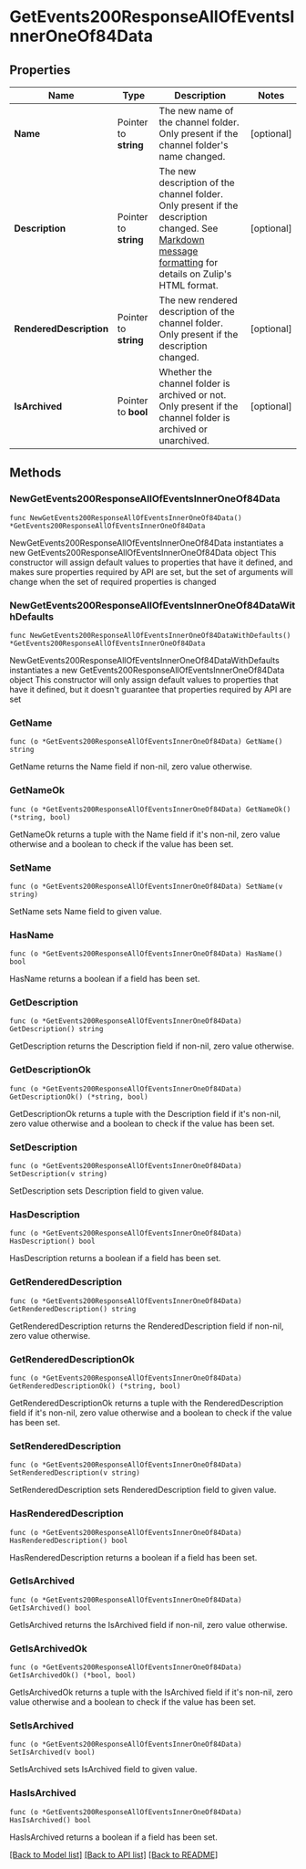 # GetEvents200ResponseAllOfEventsInnerOneOf84Data

## Properties

Name | Type | Description | Notes
------------ | ------------- | ------------- | -------------
**Name** | Pointer to **string** | The new name of the channel folder. Only present if the channel folder&#39;s name changed.  | [optional] 
**Description** | Pointer to **string** | The new description of the channel folder. Only present if the description changed.  See [Markdown message formatting](/api/message-formatting) for details on Zulip&#39;s HTML format.  | [optional] 
**RenderedDescription** | Pointer to **string** | The new rendered description of the channel folder. Only present if the description changed.  | [optional] 
**IsArchived** | Pointer to **bool** | Whether the channel folder is archived or not. Only present if the channel folder is archived or unarchived.  | [optional] 

## Methods

### NewGetEvents200ResponseAllOfEventsInnerOneOf84Data

`func NewGetEvents200ResponseAllOfEventsInnerOneOf84Data() *GetEvents200ResponseAllOfEventsInnerOneOf84Data`

NewGetEvents200ResponseAllOfEventsInnerOneOf84Data instantiates a new GetEvents200ResponseAllOfEventsInnerOneOf84Data object
This constructor will assign default values to properties that have it defined,
and makes sure properties required by API are set, but the set of arguments
will change when the set of required properties is changed

### NewGetEvents200ResponseAllOfEventsInnerOneOf84DataWithDefaults

`func NewGetEvents200ResponseAllOfEventsInnerOneOf84DataWithDefaults() *GetEvents200ResponseAllOfEventsInnerOneOf84Data`

NewGetEvents200ResponseAllOfEventsInnerOneOf84DataWithDefaults instantiates a new GetEvents200ResponseAllOfEventsInnerOneOf84Data object
This constructor will only assign default values to properties that have it defined,
but it doesn't guarantee that properties required by API are set

### GetName

`func (o *GetEvents200ResponseAllOfEventsInnerOneOf84Data) GetName() string`

GetName returns the Name field if non-nil, zero value otherwise.

### GetNameOk

`func (o *GetEvents200ResponseAllOfEventsInnerOneOf84Data) GetNameOk() (*string, bool)`

GetNameOk returns a tuple with the Name field if it's non-nil, zero value otherwise
and a boolean to check if the value has been set.

### SetName

`func (o *GetEvents200ResponseAllOfEventsInnerOneOf84Data) SetName(v string)`

SetName sets Name field to given value.

### HasName

`func (o *GetEvents200ResponseAllOfEventsInnerOneOf84Data) HasName() bool`

HasName returns a boolean if a field has been set.

### GetDescription

`func (o *GetEvents200ResponseAllOfEventsInnerOneOf84Data) GetDescription() string`

GetDescription returns the Description field if non-nil, zero value otherwise.

### GetDescriptionOk

`func (o *GetEvents200ResponseAllOfEventsInnerOneOf84Data) GetDescriptionOk() (*string, bool)`

GetDescriptionOk returns a tuple with the Description field if it's non-nil, zero value otherwise
and a boolean to check if the value has been set.

### SetDescription

`func (o *GetEvents200ResponseAllOfEventsInnerOneOf84Data) SetDescription(v string)`

SetDescription sets Description field to given value.

### HasDescription

`func (o *GetEvents200ResponseAllOfEventsInnerOneOf84Data) HasDescription() bool`

HasDescription returns a boolean if a field has been set.

### GetRenderedDescription

`func (o *GetEvents200ResponseAllOfEventsInnerOneOf84Data) GetRenderedDescription() string`

GetRenderedDescription returns the RenderedDescription field if non-nil, zero value otherwise.

### GetRenderedDescriptionOk

`func (o *GetEvents200ResponseAllOfEventsInnerOneOf84Data) GetRenderedDescriptionOk() (*string, bool)`

GetRenderedDescriptionOk returns a tuple with the RenderedDescription field if it's non-nil, zero value otherwise
and a boolean to check if the value has been set.

### SetRenderedDescription

`func (o *GetEvents200ResponseAllOfEventsInnerOneOf84Data) SetRenderedDescription(v string)`

SetRenderedDescription sets RenderedDescription field to given value.

### HasRenderedDescription

`func (o *GetEvents200ResponseAllOfEventsInnerOneOf84Data) HasRenderedDescription() bool`

HasRenderedDescription returns a boolean if a field has been set.

### GetIsArchived

`func (o *GetEvents200ResponseAllOfEventsInnerOneOf84Data) GetIsArchived() bool`

GetIsArchived returns the IsArchived field if non-nil, zero value otherwise.

### GetIsArchivedOk

`func (o *GetEvents200ResponseAllOfEventsInnerOneOf84Data) GetIsArchivedOk() (*bool, bool)`

GetIsArchivedOk returns a tuple with the IsArchived field if it's non-nil, zero value otherwise
and a boolean to check if the value has been set.

### SetIsArchived

`func (o *GetEvents200ResponseAllOfEventsInnerOneOf84Data) SetIsArchived(v bool)`

SetIsArchived sets IsArchived field to given value.

### HasIsArchived

`func (o *GetEvents200ResponseAllOfEventsInnerOneOf84Data) HasIsArchived() bool`

HasIsArchived returns a boolean if a field has been set.


[[Back to Model list]](../README.md#documentation-for-models) [[Back to API list]](../README.md#documentation-for-api-endpoints) [[Back to README]](../README.md)


